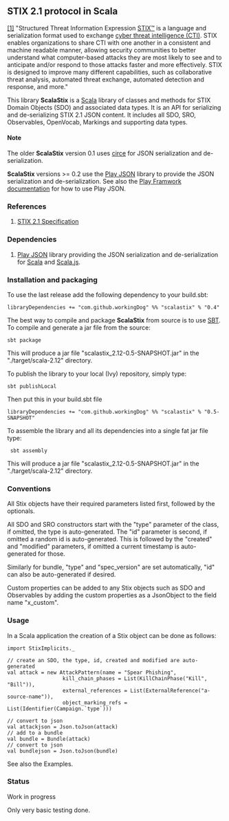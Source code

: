 ## STIX 2.1 protocol in Scala

[[1]](https://docs.google.com/document/d/1yvqWaPPnPW-2NiVCLqzRszcx91ffMowfT5MmE9Nsy_w/edit#) 
"Structured Threat Information Expression [STIX™]([STIX-2.1](https://docs.google.com/document/d/1yvqWaPPnPW-2NiVCLqzRszcx91ffMowfT5MmE9Nsy_w/edit)) 
is a language and serialization format 
used to exchange [cyber threat intelligence (CTI)](https://www.oasis-open.org/committees/tc_home.php?wg_abbrev=cti). STIX enables organizations to share 
CTI with one another in a consistent and machine readable manner, allowing security 
communities to better understand what computer-based attacks they are most likely to 
see and to anticipate and/or respond to those attacks faster and more effectively. 
STIX is designed to improve many different capabilities, such as collaborative 
threat analysis, automated threat exchange, automated detection and response, and more."

This library **ScalaStix** is a [Scala](https://www.scala-lang.org/) library of classes and methods 
for STIX Domain Objects (SDO) and associated data types. 
It is an API for serializing and de-serializing STIX 2.1 JSON content.
It includes all SDO, SRO, Observables, OpenVocab, Markings and supporting data types.

#### Note
The older **ScalaStix** version 0.1 uses [circe](https://github.com/circe/circe) for JSON serialization and de-serialization. 

**ScalaStix** versions >= 0.2 use the [Play JSON](https://github.com/playframework/play-json) library to provide the JSON 
serialization and de-serialization. See also the [Play Framwork documentation](https://www.playframework.com/documentation/2.6.x/ScalaJson) 
for how to use Play JSON.  

### References
 
1) [STIX 2.1 Specification](https://docs.google.com/document/d/1yvqWaPPnPW-2NiVCLqzRszcx91ffMowfT5MmE9Nsy_w/edit)
   
### Dependencies

1) [Play JSON](https://github.com/playframework/play-json) library providing the JSON serialization and de-serialization 
for [Scala](https://www.scala-lang.org/) and [Scala.js](https://www.scala-js.org/).
 
### Installation and packaging

To use the last release add the following dependency to your build.sbt:

    libraryDependencies += "com.github.workingDog" %% "scalastix" % "0.4"

The best way to compile and package **ScalaStix** from source is to use [SBT](http://www.scala-sbt.org/).
To compile and generate a jar file from the source:

    sbt package

This will produce a jar file "scalastix_2.12-0.5-SNAPSHOT.jar" in the "./target/scala-2.12" directory.

To publish the library to your local (Ivy) repository, simply type:

    sbt publishLocal

Then put this in your build.sbt file

    libraryDependencies += "com.github.workingDog" %% "scalastix" % "0.5-SNAPSHOT"
 
To assemble the library and all its dependencies into a single fat jar file type:
 
     sbt assembly

This will produce a jar file "scalastix_2.12-0.5-SNAPSHOT.jar" in the "./target/scala-2.12" directory.
 
### Conventions

All Stix objects have their required parameters listed first, followed by the optionals. 

All SDO and SRO constructors start with the "type" parameter of the class, if omitted, the type is auto-generated. 
The "id" parameter is second, if omitted a random id is auto-generated.
 This is followed by the "created" and "modified" parameters, if omitted a current timestamp is auto-generated for those.
 
Similarly for bundle, "type" and "spec_version" are set automatically, "id" can also be auto-generated if desired.  
 
Custom properties can be added to any Stix objects such as SDO and Observables by adding 
 the custom properties as a JsonObject to the field name "x_custom".
                                    
### Usage
                         
In a Scala application the creation of a Stix object can be done as follows:

    import StixImplicits._
    
    // create an SDO, the type, id, created and modified are auto-generated
    val attack = new AttackPattern(name = "Spear Phishing",
                      kill_chain_phases = List(KillChainPhase("Kill", "Bill")),
                      external_references = List(ExternalReference("a-source-name")),
                      object_marking_refs = List(Identifier(Campaign.`type`)))
                      
    // convert to json
    val attackjson = Json.toJson(attack)
    // add to a bundle
    val bundle = Bundle(attack)
    // convert to json
    val bundlejson = Json.toJson(bundle)
                                                   
See also the Examples.
 
### Status

Work in progress

Only very basic testing done.
